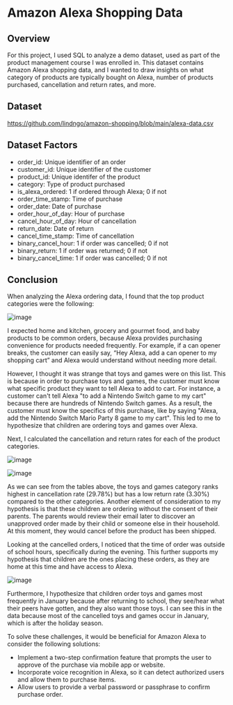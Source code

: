 # Amazon Alexa Shopping Data

## Overview
For this project, I used SQL to analyze a demo dataset, used as part of the product management course I was enrolled in. This dataset contains Amazon Alexa shopping data, and I wanted to draw insights on what category of products are typically bought on Alexa, number of products purchased, cancellation and return rates, and more.

## Dataset

https://github.com/lindngo/amazon-shopping/blob/main/alexa-data.csv

## Dataset Factors
- order_id: Unique identifier of an order
- customer_id: Unique identifier of the customer
- product_id: Unique identifer of the product
- category: Type of product purchased
- is_alexa_ordered: 1 if ordered through Alexa; 0 if not 
- order_time_stamp: Time of purchase
- order_date: Date of purchase
- order_hour_of_day: Hour of purchase
- cancel_hour_of_day: Hour of cancellation
- return_date: Date of return
- cancel_time_stamp: Time of cancellation
- binary_cancel_hour: 1 if order was cancelled; 0 if not 
- binary_return: 1 if order was returned; 0 if not
- binary_cancel_time: 1 if order was cancelled; 0 if not 

## Conclusion
When analyzing the Alexa ordering data, I found that the top product categories were the following: 

![image](https://github.com/lindngo/amazon-alexa/assets/63205351/348ccc7a-9561-474f-bb04-53381bc3fe2f)

I expected home and kitchen, grocery and gourmet food, and baby products to be common orders, because Alexa provides purchasing convenience for products needed frequently. For example, if a can opener breaks, the customer can easily say, “Hey Alexa, add a can opener to my shopping cart” and Alexa would understand without needing more detail.

However, I thought it was strange that toys and games were on this list. This is because in order to purchase toys and games, the customer must know what specific product they want to tell Alexa to add to cart. For instance, a customer can't tell Alexa "to add a Nintendo Switch game to my cart" because there are hundreds of Nintendo Switch games. As a result, the customer must know the specifics of this purchase, like by saying "Alexa, add the Nintendo Switch Mario Party 8 game to my cart". This led to me to hypothesize that children are ordering toys and games over Alexa. 

Next, I calculated the cancellation and return rates for each of the product categories. 

![image](https://github.com/lindngo/amazon-alexa/assets/63205351/89ab489a-bc64-4a2c-b57e-61cac778dba4)

![image](https://github.com/lindngo/amazon-alexa/assets/63205351/75a1b83c-7332-4212-aadd-0f94c9d797d1)

As we can see from the tables above, the toys and games category ranks highest in cancellation rate (29.78%) but has a low return rate (3.30%) compared to the other categories. Another element of consideration to my hypothesis is that these children are ordering without the consent of their parents. The parents would review their email later to discover an unapproved order made by their child or someone else in their household. At this moment, they would cancel before the product has been shipped.

Looking at the cancelled orders, I noticed that the time of order was outside of school hours, specifically during the evening. This further supports my hypothesis that children are the ones placing these orders, as they are home at this time and have access to Alexa.

![image](https://github.com/lindngo/amazon-alexa/assets/63205351/11c17cb3-6138-4b92-88ec-3e123461b1c1)

Furthermore, I hypothesize that children order toys and games most frequently in January because after returning to school, they see/hear what their peers have gotten, and they also want those toys. I can see this in the data because most of the cancelled toys and games occur in January, which is after the holiday season.  

To solve these challenges, it would be beneficial for Amazon Alexa to consider the following solutions:

- Implement a two-step confirmation feature that prompts the user to approve of the purchase via mobile app or website.
- Incorporate voice recognition in Alexa, so it can detect authorized users and allow them to purchase items.
- Allow users to provide a verbal password or passphrase to confirm purchase order.
